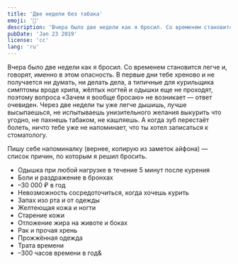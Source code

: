 ```yaml
---
title: 'Две недели без табака'
emoji: '🚬'
description: 'Вчера было две недели как я бросил. Со временем становится легче и, говорят, именно в этом опасность.'
pubDate: 'Jan 23 2019'
license: 'cc'
lang: 'ru'
---
```


Вчера было две недели как я бросил. Со временем становится легче и, говорят, именно в этом опасность. В первые дни тебе хреново и не получается ни думать, ни делать дела, а типичные для курильщика симптомы вроде хрипа, жёлтых ногтей и одышки еще не проходят, поэтому вопроса «Зачем я вообще бросаю» не возникает — ответ очевиден. Через две недели ты уже легче дышишь, лучше высыпаешься, не испытываешь унизительного желания выкурить что угодно, не пахнешь табаком, не кашляешь. А когда зуб перестаёт болеть, ничто тебе уже не напоминает, что ты хотел записаться к стоматологу.

Пишу себе напоминалку (вернее, копирую из заметок айфона) — список причин, по которым я решил бросить.

- Одышка при любой нагрузке в течение 5 минут после курения
- Боли и раздражение в бронхах
- –30 000 ₽ в год
- Невозможность сосредоточиться, когда хочешь курить
- Запах изо рта и от одежды
- Желтеющая кожа и ногти
- Старение кожи
- Отложение жира на животе и боках
- Рак и прочая хрень
- Прожжённая одежда
- Трата времени
- –300 часов времени в год&

